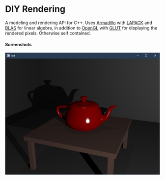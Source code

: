 # DIY Rendering
A modeling and rendering API for C++. Uses [Armadillo](http://arma.sourceforge.net/) with [LAPACK](http://www.netlib.org/lapack/) and [BLAS](http://www.netlib.org/blas/) for linear algebra, in addition to [OpenGL](https://www.opengl.org/) with [GLUT](https://www.opengl.org/resources/libraries/glut/) for displaying the rendered pixels. Otherwise self contained.

#### Screenshots
![red teapot](/screenshots/red_teapot.png?raw=true "Red teapot")
